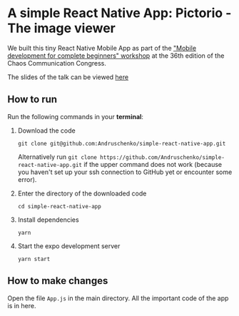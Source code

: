 # A simple React Native App: Pictorio - The image viewer

We built this tiny React Native Mobile App as part of the ["Mobile development for complete beginners" workshop](https://events.ccc.de/congress/2019/wiki/index.php/Session:Mobile_App_Entwicklung_f%C3%BCr_totale_Anf%C3%A4nger) at the 36th edition of the Chaos Communication Congress.

The slides of the talk can be viewed [here](https://docs.google.com/presentation/d/1SRET00zlK8-jbwDSuPjmKNOL4gCwnX2KHSRCOui2WUE/)

## How to run

Run the following commands in your **terminal**:

1. Download the code

    ```
    git clone git@github.com:Andruschenko/simple-react-native-app.git
    ```

    Alternatively run `git clone https://github.com/Andruschenko/simple-react-native-app.git` if the upper command does not work (because you haven't set up your ssh connection to GitHub yet or encounter some error).

2. Enter the directory of the downloaded code

    ```
    cd simple-react-native-app
    ```

3. Install dependencies

    ```
    yarn
    ```

4. Start the expo development server

    ```
    yarn start
    ```

## How to make changes

Open the file `App.js` in the main directory. All the important code of the app is in here.
